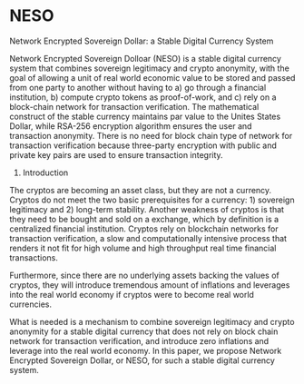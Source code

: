 # NESO
Network Encrypted Sovereign Dollar: a Stable Digital Currency System

Network Encrypted Sovereign Dolloar (NESO) is a stable digital currency system that combines sovereign legitimacy and crypto anonymity, with the goal of allowing a unit of real world economic value to be stored and passed from one party to another without having to a) go through a financial institution, b) compute crypto tokens as proof-of-work, and c) rely on a block-chain network for transaction verification. The mathematical construct of the stable currency maintains par value to the Unites States Dollar, while RSA-256 encryption algorithm ensures the user and transaction anonymity. There is no need for block chain type of network for transaction verification because three-party encryption with public and private key pairs are used to ensure transaction integrity.

1. Introduction

The cryptos are becoming an asset class, but they are not a currency. Cryptos do not meet the two basic prerequisites for a currency: 1) sovereign legitimacy and 2) long-term stability. Another weakness of cryptos is that they need to be bought and sold on a exchange, which by definition is a centralized financial institution. Cryptos rely on blockchain networks for transaction verification, a slow and computationally intensive process that renders it not fit for high volume and high throughput real time financial transactions.

Furthermore, since there are no underlying assets backing the values of cryptos, they will introduce tremendous amount of inflations and leverages into the real world economy if cryptos were to become real world currencies.

What is needed is a mechanism to combine sovereign legitimacy and crypto anonymity for a stable digital currency that does not rely on block chain network for transaction verification, and introduce zero inflations and leverage into the real world economy. In this paper, we propose Network Encrypted Sovereign Dollar, or NESO, for such a stable digital currency system. 
